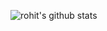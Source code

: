 

![rohit's github stats](https://github-readme-stats.vercel.app/api?username=rohitpatil-123&count_private=true&show_icons=true&theme=tokyonight)
